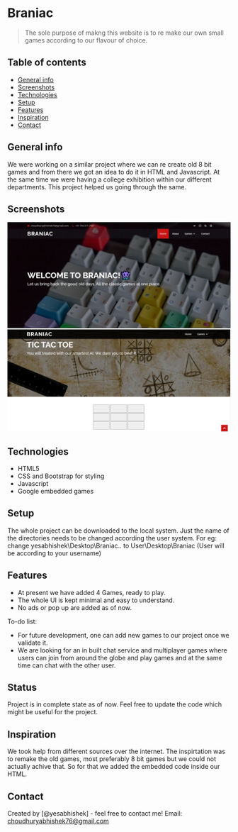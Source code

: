 # Braniac
> The sole purpose of makng this website is to re make our own small games according to our flavour of choice. 

## Table of contents
* [General info](#general-info)
* [Screenshots](#screenshots)
* [Technologies](#technologies)
* [Setup](#setup)
* [Features](#features)
* [Inspiration](#inspiration)
* [Contact](#contact)

## General info
We were working on a similar project where we can re create old 8 bit games and from there we got an idea to do it in HTML and Javascript.  At the same time we were having a college exhibition within our different departments. This project helped us going through the same.

## Screenshots
![Home_Snapshot](./img/Home_Snapshot.png)
![TicTacToe_Snapshot](./img/TicTacToe_Snapshot.png)

## Technologies
* HTML5
* CSS and Bootstrap for styling
* Javascript
* Google embedded games

## Setup
The whole project can be downloaded to the local system. Just the name of the directories needs to be changed according the user system. For eg: 
change yesabhishek\Desktop\Braniac\.. to User\Desktop\Braniac (User will be according to your username)

## Features
* At present we have added 4 Games, ready to play.
* The whole UI is kept minimal and easy to understand. 
* No ads or pop up are added as of now. 

To-do list:
* For future development, one can add new games to our project once we validate it. 
* We are looking for an in built chat service and multiplayer games where users can join from around the globe and play games and at the same time can chat with the other user.  

## Status
Project is in complete state as of now. Feel free to update the code which might be useful for the project. 

## Inspiration
We took help from different sources over the internet. The inspirtation was to remake the old games, most preferably 8 bit games but we could not actually achive that. So for that we added the embedded code inside our HTML. 

## Contact
Created by [@yesabhishek] - feel free to contact me!
Email: choudhuryabhishek76@gmail.com
